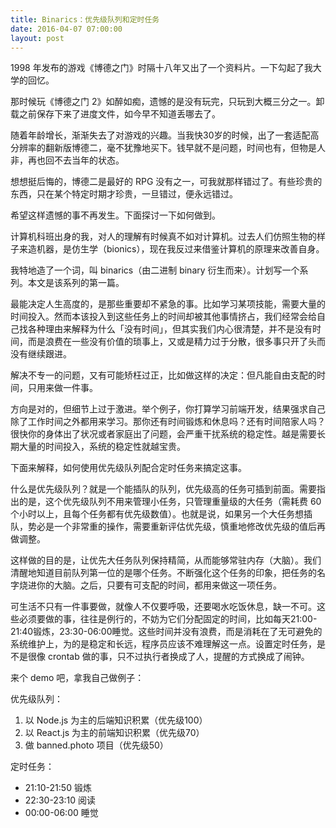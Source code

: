 ```yaml
---
title: Binarics：优先级队列和定时任务
date: 2016-04-07 07:00:00
layout: post
---
```


1998 年发布的游戏《博德之门》时隔十八年又出了一个资料片。一下勾起了我大学的回忆。

那时候玩《博德之门 2》如醉如痴，遗憾的是没有玩完，只玩到大概三分之一。卸载之前保存下来了进度文件，如今早不知道丢哪去了。

随着年龄增长，渐渐失去了对游戏的兴趣。当我快30岁的时候，出了一套适配高分辨率的翻新版博德二，毫不犹豫地买下。钱早就不是问题，时间也有，但物是人非，再也回不去当年的状态。

想想挺后悔的，博德二是最好的 RPG 没有之一，可我就那样错过了。有些珍贵的东西，只在某个特定时期才珍贵，一旦错过，便永远错过。

希望这样遗憾的事不再发生。下面探讨一下如何做到。

计算机科班出身的我，对人的理解有时候真不如对计算机。过去人们仿照生物的样子来造机器，是仿生学（bionics），现在我反过来借鉴计算机的原理来改善自身。

我特地造了一个词，叫 binarics（由二进制 binary 衍生而来）。计划写一个系列。本文是该系列的第一篇。

<split></split>

最能决定人生高度的，是那些重要却不紧急的事。比如学习某项技能，需要大量的时间投入。然而本该投入到这些任务上的时间却被其他事情挤占，我们经常会给自己找各种理由来解释为什么「没有时间」，但其实我们内心很清楚，并不是没有时间，而是浪费在一些没有价值的琐事上，又或是精力过于分散，很多事只开了头而没有继续跟进。

解决不专一的问题，又有可能矫枉过正，比如做这样的决定：但凡能自由支配的时间，只用来做一件事。

方向是对的，但细节上过于激进。举个例子，你打算学习前端开发，结果强求自己除了工作时间之外都用来学习。那你还有时间锻炼和休息吗？还有时间陪家人吗？很快你的身体出了状况或者家庭出了问题，会严重干扰系统的稳定性。越是需要长期大量的时间投入，系统的稳定性就越宝贵。

下面来解释，如何使用优先级队列配合定时任务来搞定这事。

什么是优先级队列？就是一个能插队的队列，优先级高的任务可插到前面。需要指出的是，这个优先级队列不用来管理小任务，只管理重量级的大任务（需耗费 60 个小时以上，且每个任务都有优先级数值）。也就是说，如果另一个大任务想插队，势必是一个非常重的操作，需要重新评估优先级，慎重地修改优先级的值后再做调整。

这样做的目的是，让优先大任务队列保持精简，从而能够常驻内存（大脑）。我们清醒地知道目前队列第一位的是哪个任务。不断强化这个任务的印象，把任务的名字烧进你的大脑。之后，只要有可支配的时间，都用来做这一项任务。

可生活不只有一件事要做，就像人不仅要呼吸，还要喝水吃饭休息，缺一不可。这些必须要做的事，往往是例行的，不妨为它们分配固定的时间，比如每天21:00-21:40锻炼，23:30-06:00睡觉。这些时间并没有浪费，而是消耗在了无可避免的系统维护上，为的是稳定和长远，程序员应该不难理解这一点。设置定时任务，是不是很像 crontab 做的事，只不过执行者换成了人，提醒的方式换成了闹钟。

来个 demo 吧，拿我自己做例子：

优先级队列：
1. 以 Node.js 为主的后端知识积累（优先级100）
2. 以 React.js 为主的前端知识积累（优先级70）
3. 做 banned.photo 项目（优先级50）

定时任务：
- 21:10-21:50 锻炼
- 22:30-23:10 阅读
- 00:00-06:00 睡觉